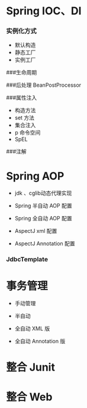 # Spring IOC、DI
### 实例化方式
- 默认构造
- 静态工厂
- 实例工厂

###生命周期

###后处理 BeanPostProcessor

###属性注入
- 构造方法
- set 方法
- 集合注入
- p 命令空间
- SpEL 

###注解

# Spring AOP
- jdk 、cglib动态代理实现

- Spring 半自动 AOP 配置

- Spring 全自动 AOP 配置

- AspectJ xml 配置

- AspectJ Annotation 配置

### JdbcTemplate


# 事务管理
- 手动管理

- 半自动

- 全自动 XML 版

- 全自动 Annotation 版

# 整合 Junit

# 整合 Web
